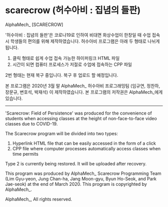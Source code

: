 # scarecrow (허수아비 : 집념의 들판)
AlphaMech_ [SCARECROW] 


'허수아비 : 집념의 들판'은 코로나19로 인하여 비대면 화상수업이 한창일 때 수업 접속 시 학생들의 편의를 위해 제작하였습니다. 허수아비 프로그램은 아래 두 형태로 나뉘게 됩니다.

1) 클릭 형태로 쉽게 수업 접속 가능한 하이퍼링크 HTML 파일
2) 시간이 되면 컴퓨터 프로세스가 저절로 수업에 접속하는 CPP 파일

2번 형태는 현재 복구 중입니다. 복구 후 업로드 할 예정입니다. 

본 프로그램은 2020년 3월 말 AlphaMech_ 허수아비 프로그래밍팀 (임규연, 정찬하, 장문규, 변호석, 박재석) 이 제작하였습니다. 본 프로그램의 저작권은 AlphaMech_에게 있습니다.


------------------------------------


'Scarecrow: Field of Persistence' was produced for the convenience of students when accessing classes at the height of non-face-to-face video classes due to COVID-19. 

The Scarecrow program will be divided into two types:

1) Hyperlink HTML file that can be easily accessed in the form of a click
2) CPP file where computer processes automatically access classes when time permits

Type 2 is currently being restored. It will be uploaded after recovery.

This program was produced by AlphaMech_ Scarecrow Programming Team (Lim Gyu-yeon, Jung Chan-ha, Jang Moon-gyu, Byun Ho-Seok, and Park Jae-seok) at the end of March 2020. This program is copyrighted by AlphaMech_.

AlphaMech_, All rights reserved.
